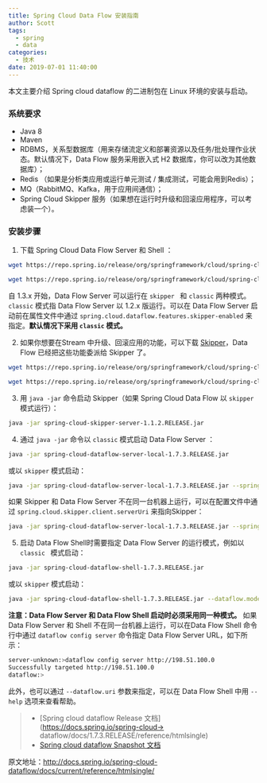```yaml
---
title: Spring Cloud Data Flow 安装指南
author: Scott
tags:
  - spring
  - data
categories:
  - 技术
date: 2019-07-01 11:40:00
---
```

本文主要介绍 Spring cloud dataflow 的二进制包在 Linux 环境的安装与启动。
<!--more-->

### 系统要求
* Java 8
* Maven
* RDBMS，关系型数据库（用来存储流定义和部署资源以及任务/批处理作业状态。默认情况下，Data Flow 服务采用嵌入式 H2 数据库，你可以改为其他数据库）；
* Redis （如果是分析类应用或运行单元测试 / 集成测试，可能会用到Redis）；
* MQ（RabbitMQ、Kafka，用于应用间通信）；
* Spring Cloud Skipper 服务（如果想在运行时升级和回滚应用程序，可以考虑装一个）。

### 安装步骤
1. 下载 Spring Cloud Data Flow Server 和 Shell ：
```bash
wget https://repo.spring.io/release/org/springframework/cloud/spring-cloud-dataflow-server-local/1.7.3.RELEASE/spring-cloud-dataflow-server-local-1.7.3.RELEASE.jar
```
```bash
wget https://repo.spring.io/release/org/springframework/cloud/spring-cloud-dataflow-shell/1.7.3.RELEASE/spring-cloud-dataflow-shell-1.7.3.RELEASE.jar
```
自 1.3.x 开始，Data Flow Server 可以运行在 `skipper ` 和 `classic` 两种模式。`classic` 模式指 Data Flow Server 以 1.2.x 版运行。可以在 Data Flow Server 启动前在属性文件中通过 `spring.cloud.dataflow.features.skipper-enabled` 来指定。**默认情况下采用 `classic` 模式。**

2. 如果你想要在Stream 中升级、回滚应用的功能，可以下载 [Skipper](http://cloud.spring.io/spring-cloud-skipper/)，Data Flow 已经把这些功能委派给 Skipper 了。

```bash
wget https://repo.spring.io/release/org/springframework/cloud/spring-cloud-skipper-server/1.1.2.RELEASE/spring-cloud-skipper-server-1.1.2.RELEASE.jar
```

```bash
wget https://repo.spring.io/release/org/springframework/cloud/spring-cloud-skipper-shell/1.1.2.RELEASE/spring-cloud-skipper-shell-1.1.2.RELEASE.jar
```

3. 用 `java -jar` 命令启动 Skipper（如果 Spring Cloud Data Flow 以 `skipper` 模式运行）：

```bash
java -jar spring-cloud-skipper-server-1.1.2.RELEASE.jar
```

4. 通过 `java -jar` 命令以 `classic` 模式启动 Data Flow Server ：
```bash
java -jar spring-cloud-dataflow-server-local-1.7.3.RELEASE.jar
```
或以 `skipper` 模式启动：
```bash
java -jar spring-cloud-dataflow-server-local-1.7.3.RELEASE.jar --spring.cloud.dataflow.features.skipper-enabled=true
```
如果 Skipper 和 Data Flow Server 不在同一台机器上运行，可以在配置文件中通过 `spring.cloud.skipper.client.serverUri` 来指向Skipper：
```bash
java -jar spring-cloud-dataflow-server-local-1.7.3.RELEASE.jar --spring.cloud.skipper.client.serverUri=http://192.51.100.1:7577/api
```

5. 启动 Data Flow Shell时需要指定 Data Flow Server 的运行模式，例如以 `classic ` 模式启动：
```bash
java -jar spring-cloud-dataflow-shell-1.7.3.RELEASE.jar
```
或以 `skipper` 模式启动：
```bash
java -jar spring-cloud-dataflow-shell-1.7.3.RELEASE.jar --dataflow.mode=skipper
```
**注意：Data Flow Server 和 Data Flow Shell 启动时必须采用同一种模式。**
如果 Data Flow Server 和 Shell 不在同一台机器上运行，可以在Data Flow Shell 命令行中通过 `dataflow config server` 命令指定 Data Flow Server URL，如下所示：
```bash
server-unknown:>dataflow config server http://198.51.100.0
Successfully targeted http://198.51.100.0
dataflow:>
```
此外，也可以通过 `--dataflow.uri` 参数来指定，可以在 Data Flow Shell 中用 `--help` 选项来查看帮助。

> 
> * [Spring cloud dataflow Release 文档](https://docs.spring.io/spring-cloud-> dataflow/docs/1.7.3.RELEASE/reference/htmlsingle)
> * [Spring cloud dataflow Snapshot 文档](https://docs.spring.io/spring-cloud-dataflow/docs/current-SNAPSHOT/reference/html/)

原文地址：http://docs.spring.io/spring-cloud-dataflow/docs/current/reference/htmlsingle/